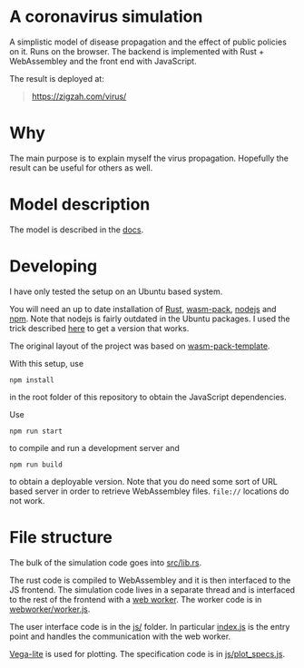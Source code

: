 # A coronavirus simulation

A simplistic model of disease propagation and the effect of public policies on
it. Runs on the browser. The backend is implemented with Rust + WebAssembley and
the front end with JavaScript.

The result is deployed at:

> <https://zigzah.com/virus/>

# Why

The main purpose is to explain myself the virus propagation. Hopefully the
result can be useful for others as well.

# Model description

The model is described in the
[docs](https://github.com/Zaharid/virus_simulation/tree/master/doc).

# Developing

I have only tested the setup on an Ubuntu based system.

You will need an up to date installation of
[Rust](https://www.rust-lang.org/tools/install),
[wasm-pack](https://rustwasm.github.io/wasm-pack/installer/),
[nodejs](https://nodejs.org/en/) and [npm](https://www.npmjs.com/). Note that
nodejs is fairly outdated in the Ubuntu packages. I used the trick described
[here](https://askubuntu.com/a/480642/293290) to get a version that works.

The original layout of the project was based on
[wasm-pack-template](https://github.com/rustwasm/wasm-pack-template).

With this setup, use

```
npm install
```
in the root folder of this repository to obtain the JavaScript dependencies.

Use

```
npm run start
```
to compile and run a development server and
```
npm run build
```

to obtain a deployable version. Note that you do need some sort of URL based
server in order to retrieve WebAssembley files. `file://` locations do not work.

# File structure

The bulk of the simulation code goes into
[src/lib.rs](https://github.com/Zaharid/virus_simulation/blob/master/src/lib.rs).

The rust code is compiled to WebAssembley and it is then interfaced to the JS
frontend. The simulation code lives in a separate thread and is interfaced to
the rest of the frontend with a  [web
worker](https://developer.mozilla.org/en-US/docs/Web/API/Web_Workers_API/Using_web_workers).
The worker code is in [webworker/worker.js](https://github.com/Zaharid/virus_simulation/blob/master/webworker/worker.js).

The user interface code is in the
[js/](https://github.com/Zaharid/virus_simulation/tree/master/js) folder. In
particular
[index.js](https://github.com/Zaharid/virus_simulation/blob/master/js/index.js)
is the entry point and handles  the communication with the web worker.

[Vega-lite](https://vega.github.io/vega-lite/) is used for plotting. The
specification code is in
[js/plot_specs.js](https://github.com/Zaharid/virus_simulation/blob/master/js/plot_specs.js).
